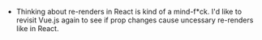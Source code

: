 ---
---

- Thinking about re-renders in React is kind of a mind-f\*ck. I'd like to revisit Vue.js again to see if prop changes cause uncessary re-renders like in React.
